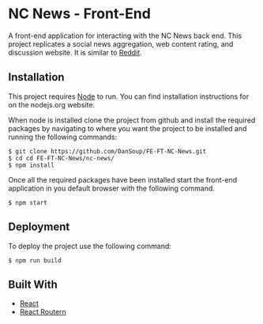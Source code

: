 # NC News -  Front-End

A front-end application for interacting with the NC News back end. This project replicates a social news aggregation, web content rating, and discussion website. It is similar to [Reddit](https://www.reddit.com/).

## Installation

This project requires [Node](http://nodejs.org/) to run. You can find installation instructions for on the nodejs.org website.

When node is installed clone the project from github and install the required packages by navigating to where you want the project to be installed and running the following commands:

```
$ git clone https://github.com/DanSoup/FE-FT-NC-News.git
$ cd cd FE-FT-NC-News/nc-news/
$ npm install
``` 

Once all the required packages have been installed start the front-end application in you default browser with the following command.

```
$ npm start
```

## Deployment

To deploy the project use the following command:

```
$ npm run build
```

## Built With

* [React](https://reactjs.org/)
* [React Routern](https://github.com/ReactTraining/react-router)

